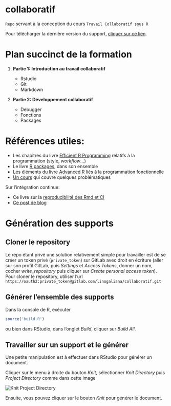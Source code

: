 
<!-- README.md is generated from README.Rmd. Please edit that file -->

# collaboratif

`Repo` servant à la conception du cours `Travail Collaboratif sous R`

Pour télécharger la dernière version du support, [cliquer sur ce
lien](https://gitlab.com/linogaliana/collaboratif/-/jobs/artifacts/master/download?job=article).

# Plan succinct de la formation

1.  **Partie 1: Introduction au travail collaboratif**
    
      - Rstudio
      - Git
      - Markdown

2.  **Partie 2: Développement collaboratif**
    
      - Debugger
      - Fonctions
      - Packages

# Références utiles:

  - Les chapitres du livre [Efficient R
    Programming](https://csgillespie.github.io/efficientR/) relatifs à
    la programmation (style, *workflow*…)
  - Le livre [R packages](http://r-pkgs.had.co.nz/), dans son ensemble
  - Les éléments du livre [Advanced R](https://adv-r.hadley.nz/) liés à
    la programmation fonctionnelle
  - [Un
    cours](https://mikoontz.github.io/data-carpentry-week/index.html)
    qui couvre quelques problématiques

Sur l’intégration continue:

  - Ce livre sur la [reproducibilité des Rmd et
    CI](https://vickysteeves.gitlab.io/repro-papers/r-markdown-in-reproducible-research.html)
  - [Ce post de
    blog](https://blog.methodsconsultants.com/posts/developing-r-packages-with-usethis-and-gitlab-ci-part-ii/)

# Génération des supports

## Cloner le repository

Le repo étant privé une solution relativement simple pour travailler est
de se créer un token privé (`private_token`) sur GitLab avec droit en
écriture (aller sur son profil GitLab, puis *Settings* et *Access
Tokens*, donner un nom, cocher *write\_repository* puis cliquer sur
*Create personal access token*).  
Pour cloner le repository, utiliser l’url
`https://oauth2:private_token@gitlab.com/linogaliana/collaboratif.git`

## Générer l’ensemble des supports

Dans la console de R, exécuter

``` r
source('build.R')
```

ou bien dans RStudio, dans l’onglet *Build*, cliquer sur *Build All*.

## Travailler sur un support et le générer

Une petite manipulation est à effectuer dans RStudio pour générer un
document.

Cliquer sur le menu à droite du bouton *Knit*, sélectionner *Knit
Directory* puis *Project Directory* comme dans cette image

![Knit Project
Directory](https://gitlab.com/linogaliana/collaboratif/uploads/a8cb41e78336460e2292bdae90d5427c/Capture_du_2019-09-18_01-46-19.png)

Ensuite, vous pouvez cliquer sur le bouton *Knit* pour générer le
document.

<!--chapter:end:README.Rmd-->
